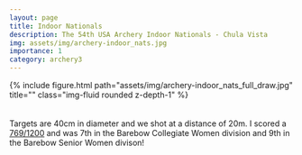 ```yaml
---
layout: page
title: Indoor Nationals
description: The 54th USA Archery Indoor Nationals - Chula Vista
img: assets/img/archery-indoor_nats.jpg
importance: 1
category: archery3
---
```


<div class="row">
    <div class="col-sm mt-2 mt-md-0">
        {% include figure.html path="assets/img/archery-indoor_nats_full_draw.jpg" title="" class="img-fluid rounded z-depth-1" %}
    </div>
    <div class="col-sm mt-2 mt-md-0">
        <br>
        <br>
        <div>
            Targets are 40cm in diameter and we shot at a distance of 20m. I scored a <a href="https://www.betweenends.com/tournament/1209/event/1850">769/1200</a> and was 7th in the Barebow Collegiate Women division and 9th in the Barebow Senior Women divison! 
        </div>
        <br>
        <br>
    </div>
</div>
